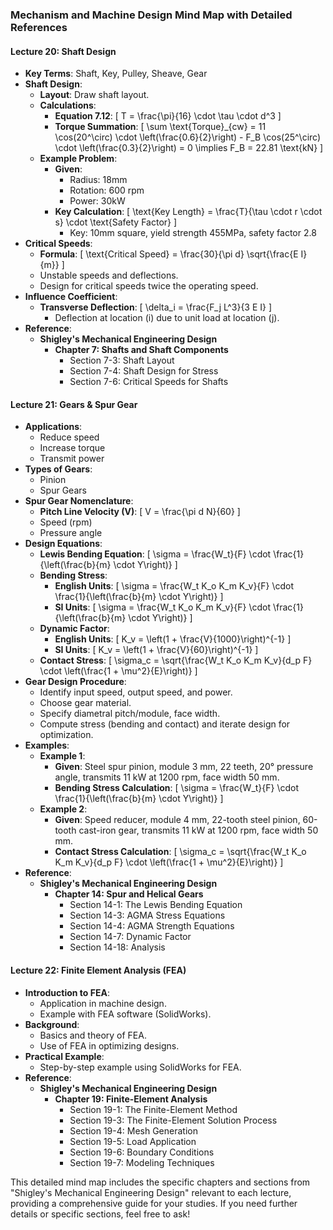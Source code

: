 ### **Mechanism and Machine Design Mind Map with Detailed References**

#### **Lecture 20: Shaft Design**
- **Key Terms**: Shaft, Key, Pulley, Sheave, Gear
- **Shaft Design**:
  - **Layout**: Draw shaft layout.
  - **Calculations**:
    - **Equation 7.12**:
      \[
      T = \frac{\pi}{16} \cdot \tau \cdot d^3
      \]
    - **Torque Summation**:
      \[
      \sum \text{Torque}_{cw} = 11 \cos(20^\circ) \cdot \left(\frac{0.6}{2}\right) - F_B \cos(25^\circ) \cdot \left(\frac{0.3}{2}\right) = 0 \implies F_B = 22.81 \text{kN}
      \]
  - **Example Problem**:
    - **Given**:
      - Radius: 18mm
      - Rotation: 600 rpm
      - Power: 30kW
    - **Key Calculation**:
      \[
      \text{Key Length} = \frac{T}{\tau \cdot r \cdot s} \cdot \text{Safety Factor}
      \]
      - Key: 10mm square, yield strength 455MPa, safety factor 2.8
- **Critical Speeds**:
  - **Formula**:
    \[
    \text{Critical Speed} = \frac{30}{\pi d} \sqrt{\frac{E I}{m}}
    \]
  - Unstable speeds and deflections.
  - Design for critical speeds twice the operating speed.
- **Influence Coefficient**:
  - **Transverse Deflection**:
    \[
    \delta_i = \frac{F_j L^3}{3 E I}
    \]
    - Deflection at location \(i\) due to unit load at location \(j\).
- **Reference**:
  - **Shigley's Mechanical Engineering Design**
    - **Chapter 7: Shafts and Shaft Components**
      - Section 7-3: Shaft Layout
      - Section 7-4: Shaft Design for Stress
      - Section 7-6: Critical Speeds for Shafts

#### **Lecture 21: Gears & Spur Gear**
- **Applications**: 
  - Reduce speed
  - Increase torque
  - Transmit power
- **Types of Gears**: 
  - Pinion
  - Spur Gears
- **Spur Gear Nomenclature**:
  - **Pitch Line Velocity (V)**:
    \[
    V = \frac{\pi d N}{60}
    \]
  - Speed (rpm)
  - Pressure angle
- **Design Equations**:
  - **Lewis Bending Equation**:
    \[
    \sigma = \frac{W_t}{F} \cdot \frac{1}{\left(\frac{b}{m} \cdot Y\right)}
    \]
  - **Bending Stress**:
    - **English Units**:
      \[
      \sigma = \frac{W_t K_o K_m K_v}{F} \cdot \frac{1}{\left(\frac{b}{m} \cdot Y\right)}
      \]
    - **SI Units**:
      \[
      \sigma = \frac{W_t K_o K_m K_v}{F} \cdot \frac{1}{\left(\frac{b}{m} \cdot Y\right)}
      \]
  - **Dynamic Factor**:
    - **English Units**:
      \[
      K_v = \left(1 + \frac{V}{1000}\right)^{-1}
      \]
    - **SI Units**:
      \[
      K_v = \left(1 + \frac{V}{60}\right)^{-1}
      \]
  - **Contact Stress**:
    \[
    \sigma_c = \sqrt{\frac{W_t K_o K_m K_v}{d_p F} \cdot \left(\frac{1 + \mu^2}{E}\right)}
    \]
- **Gear Design Procedure**:
  - Identify input speed, output speed, and power.
  - Choose gear material.
  - Specify diametral pitch/module, face width.
  - Compute stress (bending and contact) and iterate design for optimization.
- **Examples**:
  - **Example 1**:
    - **Given**: Steel spur pinion, module 3 mm, 22 teeth, 20° pressure angle, transmits 11 kW at 1200 rpm, face width 50 mm.
    - **Bending Stress Calculation**:
      \[
      \sigma = \frac{W_t}{F} \cdot \frac{1}{\left(\frac{b}{m} \cdot Y\right)}
      \]
  - **Example 2**:
    - **Given**: Speed reducer, module 4 mm, 22-tooth steel pinion, 60-tooth cast-iron gear, transmits 11 kW at 1200 rpm, face width 50 mm.
    - **Contact Stress Calculation**:
      \[
      \sigma_c = \sqrt{\frac{W_t K_o K_m K_v}{d_p F} \cdot \left(\frac{1 + \mu^2}{E}\right)}
      \]
- **Reference**:
  - **Shigley's Mechanical Engineering Design**
    - **Chapter 14: Spur and Helical Gears**
      - Section 14-1: The Lewis Bending Equation
      - Section 14-3: AGMA Stress Equations
      - Section 14-4: AGMA Strength Equations
      - Section 14-7: Dynamic Factor
      - Section 14-18: Analysis

#### **Lecture 22: Finite Element Analysis (FEA)**
- **Introduction to FEA**:
  - Application in machine design.
  - Example with FEA software (SolidWorks).
- **Background**:
  - Basics and theory of FEA.
  - Use of FEA in optimizing designs.
- **Practical Example**:
  - Step-by-step example using SolidWorks for FEA.
- **Reference**:
  - **Shigley's Mechanical Engineering Design**
    - **Chapter 19: Finite-Element Analysis**
      - Section 19-1: The Finite-Element Method
      - Section 19-3: The Finite-Element Solution Process
      - Section 19-4: Mesh Generation
      - Section 19-5: Load Application
      - Section 19-6: Boundary Conditions
      - Section 19-7: Modeling Techniques

This detailed mind map includes the specific chapters and sections from "Shigley's Mechanical Engineering Design" relevant to each lecture, providing a comprehensive guide for your studies. If you need further details or specific sections, feel free to ask!
